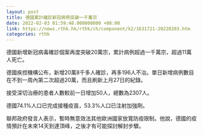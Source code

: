 ```yaml
---
layout: post
title: 德國累計確診新冠病例突破一千萬宗
date: 2022-02-03 01:59:48.000000000 +08:00
link: https://news.rthk.hk/rthk/ch/component/k2/1631721-20220203.htm
categories: rthk
---
```


德國新增新冠病毒確診個案再度突破20萬宗，累計病例超過一千萬宗，超過11萬人死亡。

德國疾控機構公布，新增20萬8千多人確診，再多196人不治。單日新增病例數目在不到一周內第二次超過20萬，而且刷新上月27日的紀錄。

接受深切治療的患者人數較前一日增加50人，總數為2307人。

德國74.1%人口已完成接種疫苗，53.3%人口已注射加強劑。

聯邦政府發言人表示，暫時無意效法其他歐洲國家放寬防疫限制。他說，德國的疫情預計在未來14天到達頂峰，之後才有可能探討解封步驟。
